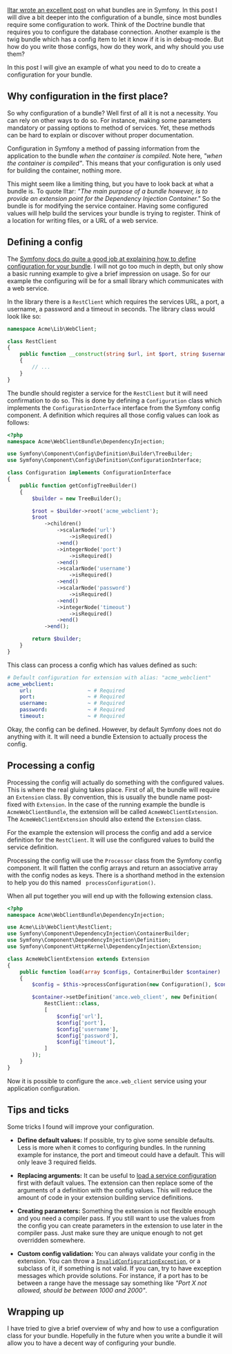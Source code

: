 [//]: # (TITLE: Creating Bundle Configuration)
[//]: # (DATE: 2017-02-15T09:00:00+01:00)
[//]: # (TAGS: Symfony, Bundle, Configuration, Extension, DIC, Dependency Injection Container)
[1]: https://stovepipe.systems/post/what-are-bundles-in-symfony
[2]: https://symfony.com/doc/current/components/config/definition.html
[3]: https://symfony.com/doc/current/bundles/extension.html#using-the-load-method
[4]: http://api.symfony.com/master/Symfony/Component/Config/Definition/Exception/InvalidConfigurationException.html

[Iltar wrote an excellent post][1] on what bundles are in Symfony. In this post I will dive a bit deeper into the configuration of a bundle, since most bundles require some configuration to work. Think of the Doctrine bundle that requires you to configure the database connection. Another example is the twig bundle which has a config item to let it know if it is in debug-mode. But how do you write those configs, how do they work, and why should you use them?

In this post I will give an example of what you need to do to create a configuration for your bundle. 

## Why configuration in the first place?
So why configuration of a bundle? Well first of all it is not a necessity. You can rely on other ways to do so. For instance, making some parameters mandatory or passing options to method of services. Yet, these methods can be hard to explain or discover without proper documentation. 

Configuration in Symfony a method of passing information from the application to the bundle *when the container is compiled*. Note here, *"when the container is compiled"*. This means that your configuration is only used for building the container, nothing more.

This might seem like a limiting thing, but you have to look back at what a bundle is. To quote Iltar: *"The main purpose of a bundle however, is to provide an extension point for the Dependency Injection Container."* So the bundle is for modifying the service container. Having some configured values will help build the services your bundle is trying to register. Think of a location for writing files, or a URL of a web service.

## Defining a config
The [Symfony docs do quite a good job at explaining how to define configuration for your bundle][2]. I will not go too much in depth, but only show a basic running example to give a brief impression on usage. So for our example the configuring will be for a small library which communicates with a web service.

In the library there is a `RestClient` which requires the services URL, a port, a username, a password and a timeout in seconds. The library class would look like so:

```php
namespace Acme\Lib\WebClient;

class RestClient
{
    public function __construct(string $url, int $port, string $username, string $password, int $timeout)
    {
        // ...
    }
}
```

The bundle should register a service for the `RestClient` but it will need confirmation to do so. This is done by defining a `Configuration` class which implements the `ConfigurationInterface` interface from the Symfony config component. A definition which requires all those config values can look as follows:

```php
<?php
namespace Acme\WebClientBundle\DependencyInjection;

use Symfony\Component\Config\Definition\Builder\TreeBuilder;
use Symfony\Component\Config\Definition\ConfigurationInterface;

class Configuration implements ConfigurationInterface
{
    public function getConfigTreeBuilder()
    {
        $builder = new TreeBuilder();

        $root = $builder->root('acme_webclient');
        $root
            ->children()
                ->scalarNode('url')
                    ->isRequired()
                ->end()
                ->integerNode('port')
                    ->isRequired()
                ->end()
                ->scalarNode('username')
                    ->isRequired()
                ->end()
                ->scalarNode('password')
                    ->isRequired()
                ->end()
                ->integerNode('timeout')
                    ->isRequired()
                ->end()
            ->end();

        return $builder;
    }
}
```

This class can process a config which has values defined as such:
```yaml
# Default configuration for extension with alias: "acme_webclient"
acme_webclient:
    url:                  ~ # Required
    port:                 ~ # Required
    username:             ~ # Required
    password:             ~ # Required
    timeout:              ~ # Required
```
Okay, the config can be defined. However, by default Symfony does not do anything with it. It will need a bundle Extension to actually process the config.

## Processing a config
Processing the config will actually do something with the configured values. This is where the real gluing takes place. First of all, the bundle will require an `Extension` class. By convention, this is usually the bundle name post-fixed with `Extension`. In the case of the running example the bundle is `AcmeWebClientBundle`, the extension will be called `AcmeWebClientExtension`. The  `AcmeWebClientExtension` should also extend the `Extension` class.

For the example the extension will process the config and add a service definition for the `RestClient`. It will use the configured values to build the service definition. 

Processing the config will use the `Processor` class from the Symfony config component. It will flatten the config arrays and return an associative array with the config nodes as keys. There is a shorthand method in the extension to help you do this named  ` processConfiguration()`.

When all put together you will end up with the following extension class.
```php
<?php
namespace Acme\WebClientBundle\DependencyInjection;

use Acme\Lib\WebClient\RestClient;
use Symfony\Component\DependencyInjection\ContainerBuilder;
use Symfony\Component\DependencyInjection\Definition;
use Symfony\Component\HttpKernel\DependencyInjection\Extension;

class AcmeWebClientExtension extends Extension
{
    public function load(array $configs, ContainerBuilder $container)
    {
        $config = $this->processConfiguration(new Configuration(), $configs); 

        $container->setDefinition('amce.web_client', new Definition(
            RestClient::class,
            [
                $config['url'],
                $config['port'],
                $config['username'],
                $config['password'],
                $config['timeout'],
            ]
        ));
    }
}
```
Now it is possible to configure the `amce.web_client` service using your application configuration.

## Tips and ticks
Some tricks I found will improve your configuration.

* **Define default values:** If possible, try to give some sensible defaults. Less is more when it comes to configuring bundles. In the running example for instance, the port and timeout could have a default. This will only leave 3 required fields.

* **Replacing arguments:** It can be useful to [load a service configuration][3] first with default values. The extension can then replace some of the arguments of a definition with the config values. This will reduce the amount of code in your extension building service definitions.

* **Creating parameters:** Something the extension is not flexible enough and you need a compiler pass. If you still want to use the values from the config you can create parameters in the extension to use later in the compiler pass. Just make sure they are unique enough to not get overridden somewhere.

* **Custom config validation:** You can always validate your config in the extension. You can throw a [`InvalidConfigurationException`][4], or a subclass of it, if something is not valid. If you can, try to have exception messages which provide solutions. For instance, if a port has to be between a range have the message say something like *"Port X not allowed, should be between 1000 and 2000"*.

## Wrapping up
I have tried to give a brief overview of why and how to use a configuration class for your bundle. Hopefully in the future when you write a bundle it will allow you to have a decent way of configuring your bundle.
